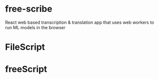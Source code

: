 # free-scribe
 React web based transcription & translation app that uses web workers to run ML models in the browser
# FileScript
# freeScript
